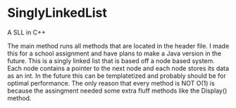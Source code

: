 # SinglyLinkedList
A SLL in C++

The main method runs all methods that are located in the header file. I made
this for a school assignment and have plans to make a Java version in the future. 
This is a singly linked list that is based off a node based system. Each node contains
a pointer to the next node and each node stores its data as an int. In the future this
can be templatetized and probably should be for optimal performance. The only reason that
every method is NOT O(1) is because the assingment needed some extra fluff methods like the
Display() method.

